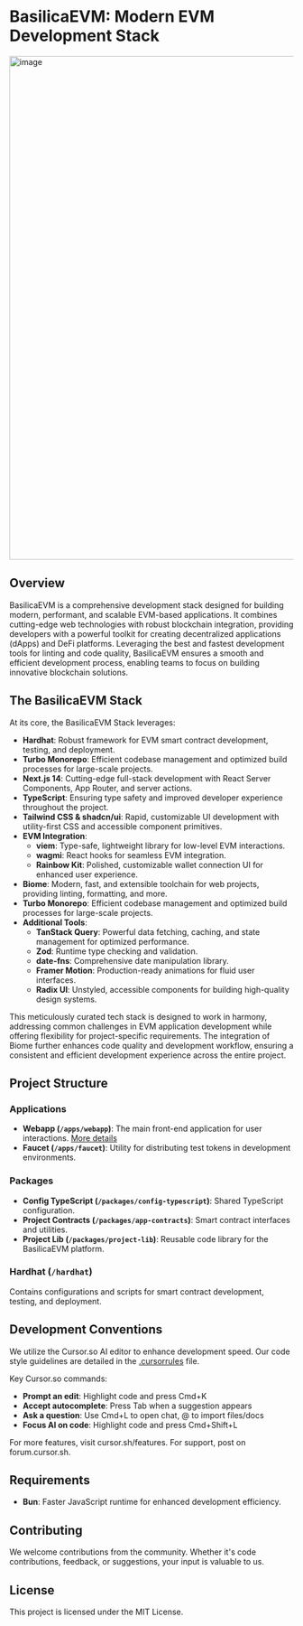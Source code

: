 # BasilicaEVM: Modern EVM Development Stack

<img width="892" alt="image" src="https://697788980-files.gitbook.io/~/files/v0/b/gitbook-x-prod.appspot.com/o/spaces%2FZ9TDrZUmPgINqUrCxxId%2Fuploads%2Fae1Zeh49ADF1WWrQ5PIW%2Fimage.png?alt=media&token=daf2165f-f530-4f4e-875b-b6d936012a10">


## Overview

BasilicaEVM is a comprehensive development stack designed for building modern, performant, and scalable EVM-based applications. It combines cutting-edge web technologies with robust blockchain integration, providing developers with a powerful toolkit for creating decentralized applications (dApps) and DeFi platforms. Leveraging the best and fastest development tools for linting and code quality, BasilicaEVM ensures a smooth and efficient development process, enabling teams to focus on building innovative blockchain solutions.

## The BasilicaEVM Stack

At its core, the BasilicaEVM Stack leverages:

- **Hardhat**: Robust framework for EVM smart contract development, testing, and deployment.
- **Turbo Monorepo**: Efficient codebase management and optimized build processes for large-scale projects.
- **Next.js 14**: Cutting-edge full-stack development with React Server Components, App Router, and server actions.
- **TypeScript**: Ensuring type safety and improved developer experience throughout the project.
- **Tailwind CSS & shadcn/ui**: Rapid, customizable UI development with utility-first CSS and accessible component primitives.
- **EVM Integration**:
  - **viem**: Type-safe, lightweight library for low-level EVM interactions.
  - **wagmi**: React hooks for seamless EVM integration.
  - **Rainbow Kit**: Polished, customizable wallet connection UI for enhanced user experience.
- **Biome**: Modern, fast, and extensible toolchain for web projects, providing linting, formatting, and more.
- **Turbo Monorepo**: Efficient codebase management and optimized build processes for large-scale projects.
- **Additional Tools**:
  - **TanStack Query**: Powerful data fetching, caching, and state management for optimized performance.
  - **Zod**: Runtime type checking and validation.
  - **date-fns**: Comprehensive date manipulation library.
  - **Framer Motion**: Production-ready animations for fluid user interfaces.
  - **Radix UI**: Unstyled, accessible components for building high-quality design systems.


This meticulously curated tech stack is designed to work in harmony, addressing common challenges in EVM application development while offering flexibility for project-specific requirements. The integration of Biome further enhances code quality and development workflow, ensuring a consistent and efficient development experience across the entire project.

## Project Structure

### Applications

- **Webapp (`/apps/webapp`)**: The main front-end application for user interactions. [More details](/apps/webapp/README.md)
- **Faucet (`/apps/faucet`)**: Utility for distributing test tokens in development environments.

### Packages

- **Config TypeScript (`/packages/config-typescript`)**: Shared TypeScript configuration.
- **Project Contracts (`/packages/app-contracts`)**: Smart contract interfaces and utilities.
- **Project Lib (`/packages/project-lib`)**: Reusable code library for the BasilicaEVM platform.

### Hardhat (`/hardhat`)

Contains configurations and scripts for smart contract development, testing, and deployment.

## Development Conventions

We utilize the Cursor.so AI editor to enhance development speed. Our code style guidelines are detailed in the [.cursorrules](./.cursorrules) file.

Key Cursor.so commands:
- **Prompt an edit**: Highlight code and press Cmd+K
- **Accept autocomplete**: Press Tab when a suggestion appears
- **Ask a question**: Use Cmd+L to open chat, @ to import files/docs
- **Focus AI on code**: Highlight code and press Cmd+Shift+L

For more features, visit cursor.sh/features. For support, post on forum.cursor.sh.

## Requirements

- **Bun**: Faster JavaScript runtime for enhanced development efficiency.

## Contributing

We welcome contributions from the community. Whether it's code contributions, feedback, or suggestions, your input is valuable to us.

## License

This project is licensed under the MIT License.
